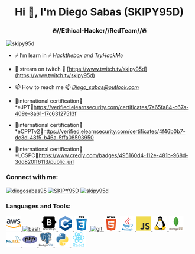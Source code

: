 <h1 align="center">Hi 👋, I'm Diego Sabas (SKIPY95D)</h1>
<h3 align="center">🔥//Ethical-Hacker//RedTeam//🔥</h3>

<p align="left"> <img src="https://komarev.com/ghpvc/?username=skipy95d&label=Profile%20views&color=0e75b6&style=flat" alt="skipy95d" /> </p>

- ⚡ I’m learn in ⚡ *Hackthebox and TryHackMe*

- 🎥 stream on twitch 🎥 [https://www.twitch.tv/skipy95d](https://www.twitch.tv/skipy95d)

- 📫 How to reach me 📫 *Diego_sabas@outlook.com*

- 🏅international certification🏅 *eJPT🔸https://verified.elearnsecurity.com/certificates/7a65fa84-c67a-409e-8a61-17c63127513f
- 🏅international certification🏅 *eCPPTv2🔸https://verified.elearnsecurity.com/certificates/4f46b0b7-dc3d-48f5-b46a-5ffa08593950 
- 🏅international certification🏅 *LCSPC🔸https://www.credly.com/badges/495160d4-112e-481b-968d-3dd820ff6113/public_url                                   

<h3 align="left">Connect with me:</h3>
<p align="left">
<a href="https://www.linkedin.com/in/diegosabas95" target="blank"><img align="center" src="https://raw.githubusercontent.com/rahuldkjain/github-profile-readme-generator/master/src/images/icons/Social/linked-in-alt.svg" alt="diegosabas95" height="30" width="40" /></a>
<a href="https://www.youtube.com/@SKIPY95D" target="blank"><img align="center" src="https://raw.githubusercontent.com/rahuldkjain/github-profile-readme-generator/master/src/images/icons/Social/youtube.svg" alt="SKIPY95D" height="30" width="40" /></a>
<a href="https://www.twitch.tv/skipy95d" target="blank"><img align="center" src="https://cdn.icon-icons.com/icons2/2699/PNG/512/twitch_logo_icon_170383.png" alt="skipy95d" height="30" width="40" /></a>
</p>

<h3 align="left">Languages and Tools:</h3>
<p align="left"> <a href="https://aws.amazon.com" target="_blank" rel="noreferrer"> <img src="https://raw.githubusercontent.com/devicons/devicon/master/icons/amazonwebservices/amazonwebservices-original-wordmark.svg" alt="aws" width="40" height="40"/> </a> <a href="https://www.gnu.org/software/bash/" target="_blank" rel="noreferrer"> <img src="https://www.vectorlogo.zone/logos/gnu_bash/gnu_bash-icon.svg" alt="bash" width="40" height="40"/> </a> <a href="https://getbootstrap.com" target="_blank" rel="noreferrer"> <img src="https://raw.githubusercontent.com/devicons/devicon/master/icons/bootstrap/bootstrap-plain-wordmark.svg" alt="bootstrap" width="40" height="40"/> </a> <a href="https://www.w3schools.com/cpp/" target="_blank" rel="noreferrer"> <img src="https://raw.githubusercontent.com/devicons/devicon/master/icons/cplusplus/cplusplus-original.svg" alt="cplusplus" width="40" height="40"/> </a> <a href="https://www.w3schools.com/css/" target="_blank" rel="noreferrer"> <img src="https://raw.githubusercontent.com/devicons/devicon/master/icons/css3/css3-original-wordmark.svg" alt="css3" width="40" height="40"/> </a> <a href="https://git-scm.com/" target="_blank" rel="noreferrer"> <img src="https://www.vectorlogo.zone/logos/git-scm/git-scm-icon.svg" alt="git" width="40" height="40"/> </a> <a href="https://www.w3.org/html/" target="_blank" rel="noreferrer"> <img src="https://raw.githubusercontent.com/devicons/devicon/master/icons/html5/html5-original-wordmark.svg" alt="html5" width="40" height="40"/> </a> <a href="https://www.java.com" target="_blank" rel="noreferrer"> <img src="https://raw.githubusercontent.com/devicons/devicon/master/icons/java/java-original.svg" alt="java" width="40" height="40"/> </a> <a href="https://developer.mozilla.org/en-US/docs/Web/JavaScript" target="_blank" rel="noreferrer"> <img src="https://raw.githubusercontent.com/devicons/devicon/master/icons/javascript/javascript-original.svg" alt="javascript" width="40" height="40"/> </a> <a href="https://www.linux.org/" target="_blank" rel="noreferrer"> <img src="https://raw.githubusercontent.com/devicons/devicon/master/icons/linux/linux-original.svg" alt="linux" width="40" height="40"/> </a> <a href="https://www.mongodb.com/" target="_blank" rel="noreferrer"> <img src="https://raw.githubusercontent.com/devicons/devicon/master/icons/mongodb/mongodb-original-wordmark.svg" alt="mongodb" width="40" height="40"/> </a> <a href="https://www.mysql.com/" target="_blank" rel="noreferrer"> <img src="https://raw.githubusercontent.com/devicons/devicon/master/icons/mysql/mysql-original-wordmark.svg" alt="mysql" width="40" height="40"/> </a> <a href="https://www.php.net" target="_blank" rel="noreferrer"> <img src="https://raw.githubusercontent.com/devicons/devicon/master/icons/php/php-original.svg" alt="php" width="40" height="40"/> </a> <a href="https://www.postgresql.org" target="_blank" rel="noreferrer"> <img src="https://raw.githubusercontent.com/devicons/devicon/master/icons/postgresql/postgresql-original-wordmark.svg" alt="postgresql" width="40" height="40"/> </a> <a href="https://www.python.org" target="_blank" rel="noreferrer"> <img src="https://raw.githubusercontent.com/devicons/devicon/master/icons/python/python-original.svg" alt="python" width="40" height="40"/> </a> <a href="https://reactjs.org/" target="_blank" rel="noreferrer"> <img src="https://raw.githubusercontent.com/devicons/devicon/master/icons/react/react-original-wordmark.svg" alt="react" width="40" height="40"/> </a> </p>
